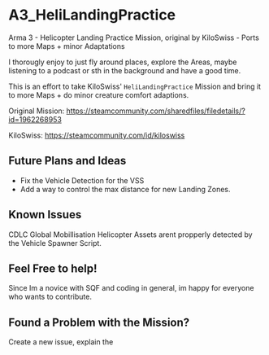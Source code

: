 # A3_HeliLandingPractice
Arma 3 - Helicopter Landing Practice Mission, original by KiloSwiss - Ports to more Maps + minor Adaptations


I thorougly enjoy to just fly around places, explore the Areas, maybe listening to a podcast or sth in the background and have a good time.

This is an effort to take KiloSwiss' `HeliLandingPractice` Mission and bring it to more Maps + do minor creature comfort adaptions. 


Original Mission: https://steamcommunity.com/sharedfiles/filedetails/?id=1962268953

KiloSwiss: https://steamcommunity.com/id/kiloswiss

## Future Plans and Ideas

- Fix the Vehicle Detection for the VSS
- Add a way to control the max distance for new Landing Zones.


## Known Issues

CDLC Global Mobillisation Helicopter Assets arent propperly detected by the Vehicle Spawner Script.


## Feel Free to help!

Since Im a novice with SQF and coding in general, im happy for everyone who wants to contribute.

## Found a Problem with the Mission?

Create a new issue, explain the 
